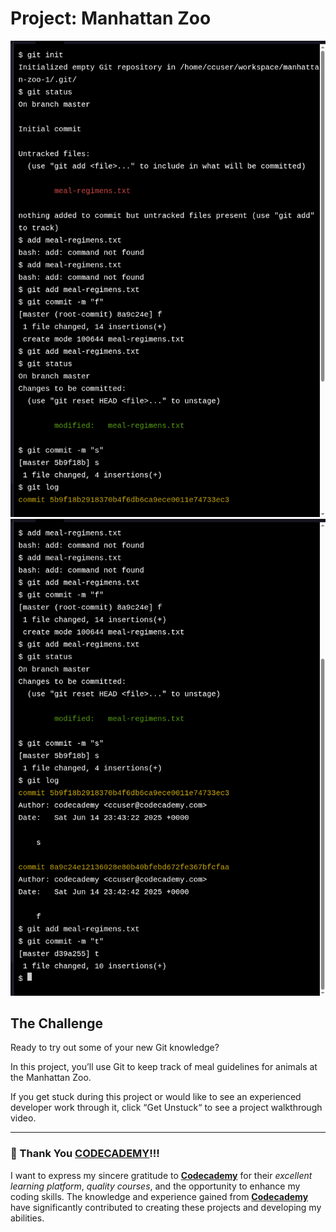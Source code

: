 # Project: Manhattan Zoo

![alt text](image.png)![alt text](image-1.png)

## The Challenge

Ready to try out some of your new Git knowledge?

In this project, you’ll use Git to keep track of meal guidelines for animals at the Manhattan Zoo.

If you get stuck during this project or would like to see an experienced developer work through it, click “Get Unstuck“ to see a project walkthrough video.

---

### 🙏 Thank You [CODECADEMY](http://www.codecademy.com/)!!!

I want to express my sincere gratitude to [**Codecademy**](http://www.codecademy.com/) for their *excellent learning platform*, *quality courses*, and the opportunity to enhance my coding skills. The knowledge and experience gained from [**Codecademy**](http://www.codecademy.com/) have significantly contributed to creating these projects and developing my abilities.